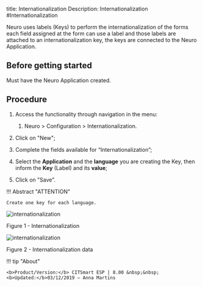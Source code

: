 title: Internationalization
Description: Internationalization
#Internationalization

Neuro uses labels (Keys) to perform the internationalization of the forms each
field assigned at the form can use a label and those labels are attached to an
internationalization key, the keys are connected to the Neuro Application.

Before getting started
----------------------

Must have the Neuro Application created.

Procedure
---------

1.  Access the functionality through navigation in the menu:

    1.  Neuro \> Configuration \> Internationalization.

2.  Click on "New";

3.  Complete the fields available for “Internationalization”;

4.  Select the **Application** and the **language** you are creating the Key,
    then inform the **Key** (Label) and its **value**;

5.  Click on "Save”.

!!! Abstract "ATTENTION"

    Create one key for each language.

![internationalization](images/neuro-4-png)

Figure 1 - Internationalization

![internationalization](images/neuro-5-png)

Figure 2 - Internationalization data


!!! tip "About"

    <b>Product/Version:</b> CITSmart ESP | 8.00 &nbsp;&nbsp;
    <b>Updated:</b>03/12/2019 – Anna Martins

